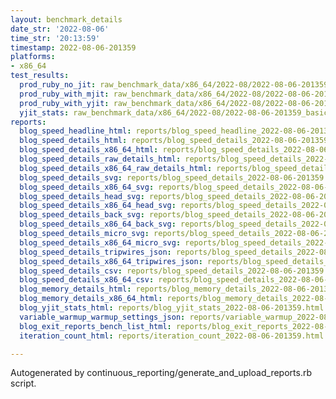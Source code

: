 ```yaml
---
layout: benchmark_details
date_str: '2022-08-06'
time_str: '20:13:59'
timestamp: 2022-08-06-201359
platforms:
- x86_64
test_results:
  prod_ruby_no_jit: raw_benchmark_data/x86_64/2022-08/2022-08-06-201359_basic_benchmark_prod_ruby_no_jit.json
  prod_ruby_with_mjit: raw_benchmark_data/x86_64/2022-08/2022-08-06-201359_basic_benchmark_prod_ruby_with_mjit.json
  prod_ruby_with_yjit: raw_benchmark_data/x86_64/2022-08/2022-08-06-201359_basic_benchmark_prod_ruby_with_yjit.json
  yjit_stats: raw_benchmark_data/x86_64/2022-08/2022-08-06-201359_basic_benchmark_yjit_stats.json
reports:
  blog_speed_headline_html: reports/blog_speed_headline_2022-08-06-201359.html
  blog_speed_details_html: reports/blog_speed_details_2022-08-06-201359.html
  blog_speed_details_x86_64_html: reports/blog_speed_details_2022-08-06-201359.x86_64.html
  blog_speed_details_raw_details_html: reports/blog_speed_details_2022-08-06-201359.raw_details.html
  blog_speed_details_x86_64_raw_details_html: reports/blog_speed_details_2022-08-06-201359.x86_64.raw_details.html
  blog_speed_details_svg: reports/blog_speed_details_2022-08-06-201359.svg
  blog_speed_details_x86_64_svg: reports/blog_speed_details_2022-08-06-201359.x86_64.svg
  blog_speed_details_head_svg: reports/blog_speed_details_2022-08-06-201359.head.svg
  blog_speed_details_x86_64_head_svg: reports/blog_speed_details_2022-08-06-201359.x86_64.head.svg
  blog_speed_details_back_svg: reports/blog_speed_details_2022-08-06-201359.back.svg
  blog_speed_details_x86_64_back_svg: reports/blog_speed_details_2022-08-06-201359.x86_64.back.svg
  blog_speed_details_micro_svg: reports/blog_speed_details_2022-08-06-201359.micro.svg
  blog_speed_details_x86_64_micro_svg: reports/blog_speed_details_2022-08-06-201359.x86_64.micro.svg
  blog_speed_details_tripwires_json: reports/blog_speed_details_2022-08-06-201359.tripwires.json
  blog_speed_details_x86_64_tripwires_json: reports/blog_speed_details_2022-08-06-201359.x86_64.tripwires.json
  blog_speed_details_csv: reports/blog_speed_details_2022-08-06-201359.csv
  blog_speed_details_x86_64_csv: reports/blog_speed_details_2022-08-06-201359.x86_64.csv
  blog_memory_details_html: reports/blog_memory_details_2022-08-06-201359.html
  blog_memory_details_x86_64_html: reports/blog_memory_details_2022-08-06-201359.x86_64.html
  blog_yjit_stats_html: reports/blog_yjit_stats_2022-08-06-201359.html
  variable_warmup_warmup_settings_json: reports/variable_warmup_2022-08-06-201359.warmup_settings.json
  blog_exit_reports_bench_list_html: reports/blog_exit_reports_2022-08-06-201359.bench_list.html
  iteration_count_html: reports/iteration_count_2022-08-06-201359.html

---
```

Autogenerated by continuous_reporting/generate_and_upload_reports.rb script.
